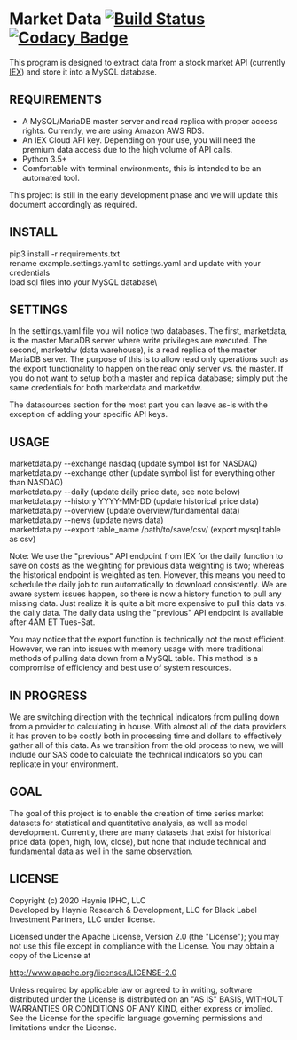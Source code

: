 # Market Data [![Build Status](https://travis-ci.com/haynieresearch/marketdata.svg?branch=master)](https://travis-ci.com/haynieresearch/marketdata) [![Codacy Badge](https://api.codacy.com/project/badge/Grade/729efafdf51b47adab28e5d5a83ae067)](https://app.codacy.com/gh/haynieresearch/stock-data?utm_source=github.com&utm_medium=referral&utm_content=haynieresearch/stock-data&utm_campaign=Badge_Grade_Dashboard)
This program is designed to extract data from a stock market API (currently [IEX](https://iexcloud.io/docs/api)) and store it into a MySQL database.

## REQUIREMENTS
* A MySQL/MariaDB master server and read replica with proper access rights. Currently, we are using Amazon AWS RDS.
* An IEX Cloud API key. Depending on your use, you will need the premium data access due to the high volume of API calls.
* Python 3.5+
* Comfortable with terminal environments, this is intended to be an automated tool.

This project is still in the early development phase and we will update this document accordingly as required.

## INSTALL
pip3 install -r requirements.txt\
rename example.settings.yaml to settings.yaml and update with your credentials\
load sql files into your MySQL database\

## SETTINGS
In the settings.yaml file you will notice two databases. The first, marketdata, is the master MariaDB server where write privileges are executed. The second, marketdw (data warehouse), is a read replica of the master MariaDB server. The purpose of this is to allow read only operations such as the export functionality to happen on the read only server vs. the master. If you do not want to setup both a master and replica database; simply put the same credentials for both marketdata and marketdw.

The datasources section for the most part you can leave as-is with the exception of adding your specific API keys.

## USAGE
marketdata.py --exchange nasdaq (update symbol list for NASDAQ)\
marketdata.py --exchange other (update symbol list for everything other than NASDAQ)\
marketdata.py --daily (update daily price data, see note below)\
marketdata.py --history YYYY-MM-DD (update historical price data)\
marketdata.py --overview (update overview/fundamental data)\
marketdata.py --news (update news data)\
marketdata.py --export table_name /path/to/save/csv/ (export mysql table as csv)

Note: We use the "previous" API endpoint from IEX for the daily function to save on costs as the weighting for previous data weighting is two; whereas the historical endpoint is weighted as ten. However, this means you need to schedule the daily job to run automatically to download consistently. We are aware system issues happen, so there is now a history function to pull any missing data. Just realize it is quite a bit more expensive to pull this data vs. the daily data. The daily data using the "previous" API endpoint is available after 4AM ET Tues-Sat.

You may notice that the export function is technically not the most efficient. However, we ran into issues with memory usage with more traditional methods of pulling data down from a MySQL table. This method is a compromise of efficiency and best use of system resources.

## IN PROGRESS
We are switching direction with the technical indicators from pulling down from a provider to calculating in house. With almost all of the data providers it has proven to be costly both in processing time and dollars to effectively gather all of this data. As we transition from the old process to new, we will include our SAS code to calculate the technical indicators so you can replicate in your environment.

## GOAL
The goal of this project is to enable the creation of time series market datasets for statistical and quantitative analysis, as well as model development. Currently, there are many datasets that exist for historical price data (open, high, low, close), but none that include technical and fundamental data as well in the same observation.

## LICENSE
Copyright (c) 2020 Haynie IPHC, LLC\
Developed by Haynie Research & Development, LLC for Black Label Investment Partners, LLC under license.

Licensed under the Apache License, Version 2.0 (the "License");
you may not use this file except in compliance with the License.
You may obtain a copy of the License at

<http://www.apache.org/licenses/LICENSE-2.0>

Unless required by applicable law or agreed to in writing, software
distributed under the License is distributed on an "AS IS" BASIS,
WITHOUT WARRANTIES OR CONDITIONS OF ANY KIND, either express or implied.
See the License for the specific language governing permissions and
limitations under the License.
